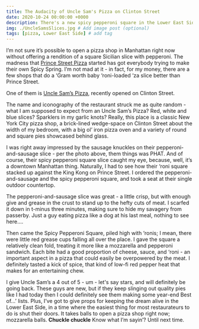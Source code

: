 ```yaml
---
title: The Audacity of Uncle Sam's Pizza on Clinton Street
date: 2020-10-24 00:00:00 +0000
description: There's a new spicy pepperoni square in the Lower East Side
img: ./UncleSamsSlices.jpg # Add image post (optional)
tags: [pizza, Lower East Side] # add tag
---
```

I’m not sure it’s possible to open a pizza shop in Manhattan right now without offering a rendition of a square Sicilian slice with pepperoni. The madness that <a href='https://ny.eater.com/2019/1/8/18172055/made-in-new-york-pizza-prince-street-spicy-spring-frank-morano-frank-badali' target='blank'>Prince Street Pizza</a> started has got everybody trying to make their own Spicy Spring. I’m not mad at it - in fact, for my money, there are a few shops that do a ‘Gram worth baby ‘roni-loaded ‘za slice better than Prince Street.

One of them is <a href='https://www.unclesamspizzanyc.com/' target='blank'> Uncle Sam’s Pizza,</a> recently opened on Clinton Street.

The name and iconography of the restaurant struck me as quite random - what I am supposed to expect from an Uncle Sam’s Pizza? Red, white and blue slices? Sparklers in my garlic knots? Really, this place is a classic New York City pizza shop, a brick-lined wedge-space on Clinton Street about the width of my bedroom, with a big ol’ iron pizza oven and a variety of round and square pies showcased behind glass.

I was right away impressed by the sausage knuckles on their pepperoni-and-sausage slice - per the photo above, them things was PHAT. And of course, their spicy pepperoni square slice caught my eye, because, well, it’s a downtown Manhattan thing. Naturally, I had to see how their ‘roni square stacked up against the King Kong on Prince Street. I ordered the pepperoni-and-sausage and the spicy pepperoni square, and took a seat at their single outdoor countertop.

The pepperoni-and-sausage slice was great - a little crisp, but with enough give and grease in the crust to stand up to the hefty cuts of meat. I scarfed it down in t-minus three minutes, making sure to hide my savagery from passerby. Just a guy eating pizza like a dog at his last meal, nothing to see here….

Then came the Spicy Pepperoni Square, piled high with ‘ronis; I mean, there were little red grease cups falling all over the place. I gave the square a relatively clean fold, treating it more like a mozzarella and pepperoni sandwich. Each bite had a good proportion of cheese, sauce, and ‘roni - an important aspect in a pizza that could easily be overpowered by the meat. I definitely tasted a kick of spice, that kind of low-fi red pepper heat that makes for an entertaining chew.

I give Uncle Sam’s a 4 out of 5 - um - let's say stars, and will definitely be going back. These guys are new, but if they keep slinging out quality pies like I had today then I could definitely see them making some year-end Best of…’ lists. Plus, I’ve got to give props for keeping the dream alive in the Lower East Side, in a time where the easiest thing for most restaurateurs to do is shut their doors. It takes balls to open a pizza shop right now; mozzarella balls. **Chuckle chuckle** Know what I’m sayin’? Until next time.